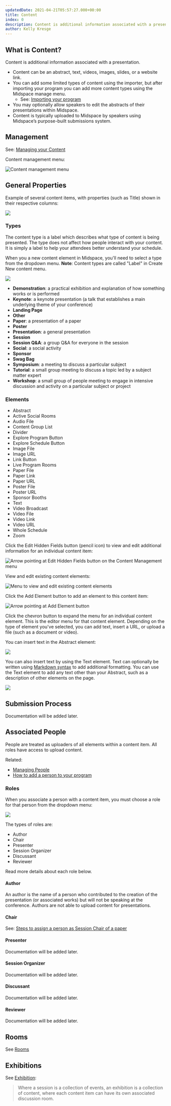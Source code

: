 ```yaml
---
updatedDate: 2021-04-21T05:57:27.000+00:00
title: Content
index: 0
description: Content is additional information associated with a presentation.
author: Kelly Kresge
---
```


## What is Content?

Content is additional information associated with a presentation.

- Content can be an abstract, text, videos, images, slides, or a website link.
- You can add some limited types of content using the importer, but after importing your program you can add more content types using the Midspace manage menu.
	- See: [Importing your program](https://resources.midspace.app/organizer-guides/getting-started/import/#Overview)
-  You may optionally allow speakers to edit the abstracts of their presentations within Midspace.
- Content is typically uploaded to Midspace by speakers using Midspace’s purpose-built submissions system.

## Management

See: [Managing your Content](https://resources.midspace.app/organizer-guides/conference-setup/content/)

Content management menu:

![Content management menu](/images/content/20220309162338.png)

## General Properties

Example of several content items, with properties (such as Title) shown in their respective columns:

![](/images/content/20220309184634.png)

### Types 

The content type is a label which describes what type of content is being presented. The type does not affect how people interact with your content. It is simply a label to help your attendees better understand your schedule.

When you a new content element in Midspace, you'll need to select a type from the dropdown menu. **Note**: Content types are called "Label" in Create New content menu.

![](/images/content/20220309184401.png)

- **Demonstration**: a practical exhibition and explanation of how something works or is performed
- **Keynote**: a keynote presentation (a talk that establishes a main underlying theme of your conference)
- **Landing Page**
- **Other**
- **Paper**: a presentation of a paper
- **Poster**
- **Presentation**: a general presentation
- **Session**
- **Session Q&A**: a group Q&A for everyone in the session
- **Social**: a social activity
- **Sponsor**
- **Swag Bag**
- **Symposium**: a meeting to discuss a particular subject
- **Tutorial**: a small group meeting to discuss a topic led by a subject matter expert
- **Workshop**: a small group of people meeting to engage in intensive discussion and activity on a particular subject or project

### Elements

- Abstract
- Active Social Rooms
- Audio File
- Content Group List
- Divider
- Explore Program Button
- Explore Schedule Button
- Image File
- Image URL
- Link Button
- Live Program Rooms
- Paper File
- Paper Link
- Paper URL
- Poster File
- Poster URL
- Sponsor Booths
- Text
- Video Broadcast
- Video File
- Video Link
- Video URL
- Whole Schedule
- Zoom

Click the Edit Hidden Fields button (pencil icon) to view and edit additional information for an individual content item:

![Arrow pointing at Edit Hidden Fields button on the Content Management menu](/images/content/20220309162754.png)

View and edit existing content elements:

![Menu to view and edit existing content elements](/images/content/20220309161546.png)

Click the Add Element button to add an element to this content item:

![Arrow pointing at Add Element button](/images/content/20220309163007.png)

Click the chevron button to expand the menu for an individual content element. This is the editor menu for that content element. Depending on the type of element you've selected, you can add text, insert a URL, or upload a file (such as a document or video).

You can insert text in the Abstract element:

![](/images/content/20220309183128.png)

You can also insert text by using the Text element. Text can optionally be written using [Markdown syntax](https://www.howtogeek.com/448323/what-is-markdown-and-how-do-you-use-it/) to add additional formatting. You can use the Text element to add any text other than your Abstract, such as a description of other elements on the page.

![](/images/content/20220309183429.png)


## Submission Process

Documentation will be added later.

## Associated People

People are treated as uploaders of all elements within a content item. All roles have access to upload content.

Related: 
- [Managing People](https://resources.midspace.app/organizer-guides/conference-setup/people/)
- [How to add a person to your program](https://resources.midspace.app/organizer-guides/conference-setup/people/#You-can-also-follow-these-brief-instructions-to-add-a-person-to-your-program)

### Roles

When you associate a person with a content item, you must choose a role for that person from the dropdown menu:

![](/images/content/image-20220312172525894.png)

The types of roles are:

- Author
- Chair
- Presenter
- Session Organizer
- Discussant
- Reviewer

Read more details about each role below.

#### Author

An author is the name of a person who contributed to the creation of the presentation (or associated works) but will not be speaking at the conference. Authors are not able to upload content for presentations.

#### Chair

See: [Steps to assign a person as Session Chair of a paper](https://resources.midspace.app/organizer-guides/conference-setup/people/#Here-are-a-few-easy-steps-to-assign-a-person-as-Session-Chair-of-a-paper)

#### Presenter

Documentation will be added later.

#### Session Organizer

Documentation will be added later.

#### Discussant

Documentation will be added later.

#### Reviewer

Documentation will be added later.

## Rooms

See [Rooms](/organizer-guides/concepts/Rooms/)

## Exhibitions

See [Exhibition](/organizer-guides/concepts/Events/#Exhibition):

> Where a session is a collection of events, an exhibition is a collection of content, where each content item can have its own associated discussion room.

